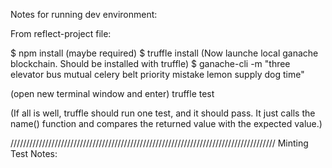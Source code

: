 Notes for running dev environment:

From reflect-project file:

$ npm install 
(maybe required) $ truffle install
(Now launche local ganache blockchain.  Should be installed with truffle)
$ ganache-cli -m "three elevator bus mutual celery belt priority mistake lemon supply dog time"

(open new terminal window and enter)
truffle test

(If all is well, truffle should run one test, and it should pass.  It just calls the name() function and compares the returned value with the expected value.)

////////////////////////////////////////////////////////////////////////////////////
Minting Test Notes:


